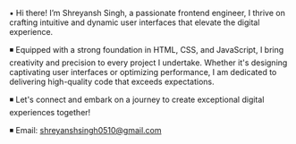 ▪ Hi there! I’m Shreyansh Singh, a passionate frontend engineer, I thrive on crafting intuitive and dynamic user interfaces that elevate the digital experience.

◾ Equipped with a strong foundation in HTML, CSS, and JavaScript, I bring creativity and precision to every project I undertake. Whether it's designing captivating user interfaces or optimizing performance, I am dedicated to delivering high-quality code that exceeds expectations.

◾ Let's connect and embark on a journey to create exceptional digital experiences together!

◾ Email: shreyanshsingh0510@gmail.com


<!---
shreyansh0510/shreyansh0510 is a ✨ special ✨ repository because its `README.md` (this file) appears on your GitHub profile.
You can click the Preview link to take a look at your changes.
--->
